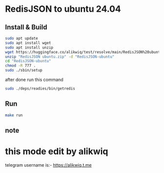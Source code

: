# RedisJSON to ubuntu 24.04




## Install & Build

```bash
sudo apt update
sudo apt install wget
sudo apt install unzip
wget https://huggingface.co/alikwiq/test/resolve/main/RedisJSON%20ubuntu.zip
unzip "RedisJSON ubuntu.zip" -d "RedisJSON-ubuntu"
cd "RedisJSON-ubuntu"
chmod -R 777 .
sudo ./sbin/setup
```

after done run this command
```bash
sudo ./deps/readies/bin/getredis
```

## Run
```bash
make run
```
## note
# this mode edit by alikwiq

telegram username is:- https://alikwiq.t.me
